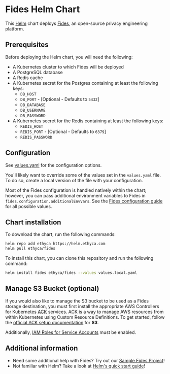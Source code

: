 # Fides Helm Chart

This [Helm](https://helm.sh) chart deploys [Fides](https://ethyca.github.io/fides), an open-source privacy engineering platform.

## Prerequisites

Before deploying the Helm chart, you will need the following:
* A Kubernetes cluster to which Fides will be deployed
* A PostgreSQL database
* A Redis cache
* A Kubernetes secret for the Postgres containing at least the following keys:
  * `DB_HOST`
  * `DB_PORT` - \[Optional - Defaults to `5432`\]
  * `DB_DATABASE`
  * `DB_USERNAME`
  * `DB_PASSWORD`
* A Kubernetes secret for the Redis containing at least the following keys:
  * `REDIS_HOST`
  * `REDIS_PORT` - \[Optional - Defaults to `6379`\]
  * `REDIS_PASSWORD`

## Configuration

See [values.yaml](./values.yaml) for the configuration options.

You'll likely want to override some of the values set in the `values.yaml` file. To do so, create a local version of the file with your configuration.

Most of the Fides configuration is handled natively within the chart; however, you can pass additional environment variables to Fides in `fides.configuration.additionalEnvVars`. See the [Fides configuration guide](https://ethyca.github.io/fides/installation/configuration/) for all possible values.

## Chart installation

To download the chart, run the following commands: 
```sh
helm repo add ethyca https://helm.ethyca.com
helm pull ethyca/fides
```

To install this chart, you can clone this repository and run the following command:
```sh
helm install fides ethyca/fides --values values.local.yaml
```

## Manage S3 Bucket (optional)

If you would also like to manage the S3 bucket to be used as a Fides storage destination, you must first install the appropriate AWS Controllers for Kubernetes [ACK](https://aws-controllers-k8s.github.io/community/docs/community/overview/) services. ACK is a way to manage AWS resources from within Kubernetes using Custom Resource Definitions. To get started, follow the [official ACK setup documentation](https://aws-controllers-k8s.github.io/community/docs/user-docs/install/) for **S3**. 

Additionally, [IAM Roles for Service Accounts](https://aws-controllers-k8s.github.io/community/docs/user-docs/irsa/) must be enabled.

## Additional information

* Need some additional help with Fides? Try out our [Sample Fides Project](https://ethyca.github.io/fides/getting-started/sample_project/)!
* Not familiar with Helm? Take a look at [Helm's quick start guide](https://helm.sh/docs/intro/quickstart/)!
